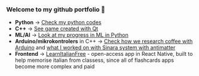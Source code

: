 ### Welcome to my github portfolio 👋


* **Python** -> [Check my python codes]([https://github.com/DorotaNowicka/Python#python](https://github.com/DorotaNowicka/BiofilmSimulation))
* **C++** -> [See game created with Qt](https://github.com/DorotaNowicka/CPP/tree/main/River_ride#gra-river-ride-jako-projekt-zaliczeniowy)
* **ML/AI** -> [Look at my progress in ML in Python](https://github.com/DorotaNowicka/MachineLearning#machinelearning)
* **Arduino/mikrokontrolers** in C++ -> [Check how we research coffee with Arduino](https://github.com/DorotaNowicka/Coffee/blob/main/README.md#coffee) and [what I worked on with Sinara system with antimatter](https://iopscience.iop.org/article/10.1088/1742-6596/2374/1/012038)
* **Frontend** -> [LearnItalianFree](https://github.com/DorotaNowicka/LearnItalianFree/tree/main#learnitalianfree) - open-access app in React Native, built to help memorise italian from classess, since all of flashcards apps become more complex and paid



<!--
**DorotaNowicka/DorotaNowicka** is a ✨ _special_ ✨ repository because its `README.md` (this file) appears on your GitHub profile.

Here are some ideas to get you started:

- 🔭 I’m currently working on ...
- 🌱 I’m currently learning ...
- 👯 I’m looking to collaborate on ...
- 🤔 I’m looking for help with ...
- 💬 Ask me about ...
- 📫 How to reach me: ...
- 😄 Pronouns: ...
- ⚡ Fun fact: ...
-->
